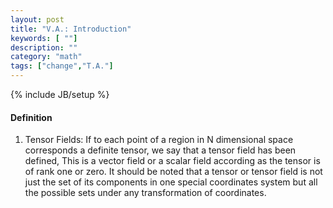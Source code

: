 ```yaml
---
layout: post
title: "V.A.: Introduction"
keywords: [ ""]
description: ""
category: "math"
tags: ["change","T.A."]
---
```

{% include JB/setup %}

#### Definition
1. Tensor Fields: If to each point of a region in N dimensional space
   corresponds a definite tensor, we say that a tensor field has been defined,
   This is a vector field or a scalar field according as the tensor is of rank
   one or zero. It should be noted that a tensor or tensor field is not just the
   set of its components in one special coordinates system but all the possible
   sets under any transformation of coordinates.
